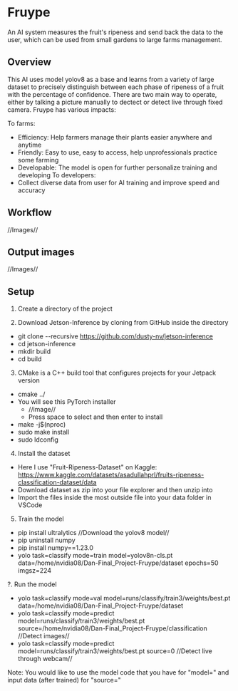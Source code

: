 
# Fruype

An AI system measures the fruit's ripeness and send back the data to the user, which can be used from small gardens to large farms management.

## Overview

This AI uses model yolov8 as a base and learns from a variety of large dataset to precisely distinguish between each phase of ripeness of a fruit with the percentage of confidence. There are two main way to operate, either by talking a picture manually to dectect or detect live through fixed camera. Fruype has various impacts:

To farms:
- Efficiency: Help farmers manage their plants easier anywhere and anytime
- Friendly: Easy to use, easy to access, help unprofessionals practice some farming
- Developable: The model is open for further personalize training and developing
To developers: 
- Collect diverse data from user for AI training and improve speed and accuracy

## Workflow

//Images//
## Output images


//Images//
## Setup

1. Create a directory of the project

2. Download  Jetson-Inference by cloning from GitHub inside the directory
- git clone --recursive https://github.com/dusty-nv/jetson-inference
- cd jetson-inference
- mkdir build
- cd build

3. CMake is a C++ build tool that configures projects for your Jetpack version
- cmake ../
- You will see this PyTorch installer
    - //image//
    - Press space to select and then enter to install
- make -j$(nproc)
- sudo make install
- sudo ldconfig

4. Install the dataset
- Here I use "Fruit-Ripeness-Dataset" on Kaggle: https://www.kaggle.com/datasets/asadullahprl/fruits-ripeness-classification-dataset/data
- Download dataset as zip into your file explorer and then unzip into
- Import the files inside the most outside file into your data folder in VSCode

5. Train the model

- pip install ultralytics
    //Download the yolov8 model//
- pip uninstall  numpy
- pip install numpy==1.23.0
- yolo task=classify mode=train model=yolov8n-cls.pt data=/home/nvidia08/Dan-Final_Project-Fruype/dataset epochs=50 imgsz=224

?. Run the model
- yolo task=classify mode=val model=runs/classify/train3/weights/best.pt data=/home/nvidia08/Dan-Final_Project-Fruype/dataset
- yolo task=classify mode=predict model=runs/classify/train3/weights/best.pt source=/home/nvidia08/Dan-Final_Project-Fruype/classification //Detect images//
- yolo task=classify mode=predict model=runs/classify/train3/weights/best.pt source=0 //Detect live through webcam//

Note: You would like to use the model code that you have for "model=" and input data (after trained) for "source=" 



